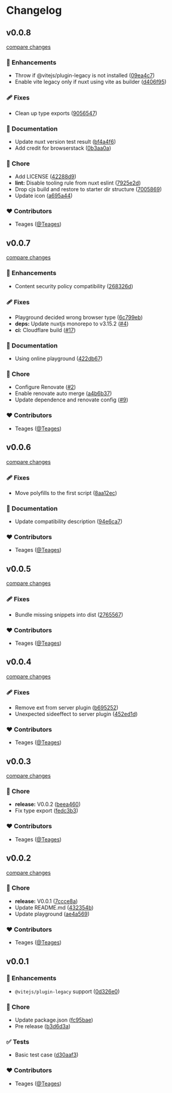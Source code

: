 # Changelog


## v0.0.8

[compare changes](https://github.com/teages/nuxt-legacy/compare/v0.0.7...v0.0.8)

### 🚀 Enhancements

- Throw if @vitejs/plugin-legacy is not installed ([09ea4c7](https://github.com/teages/nuxt-legacy/commit/09ea4c7))
- Enable vite legacy only if nuxt using vite as builder ([d406f95](https://github.com/teages/nuxt-legacy/commit/d406f95))

### 🩹 Fixes

- Clean up type exports ([9056547](https://github.com/teages/nuxt-legacy/commit/9056547))

### 📖 Documentation

- Update nuxt version test result ([bf4a4f6](https://github.com/teages/nuxt-legacy/commit/bf4a4f6))
- Add credit for browserstack ([0b3aa0a](https://github.com/teages/nuxt-legacy/commit/0b3aa0a))

### 🏡 Chore

- Add LICENSE ([42288d9](https://github.com/teages/nuxt-legacy/commit/42288d9))
- **lint:** Disable tooling rule from nuxt eslint ([7925e2d](https://github.com/teages/nuxt-legacy/commit/7925e2d))
- Drop cjs build and restore to starter dir structure ([7005869](https://github.com/teages/nuxt-legacy/commit/7005869))
- Update icon ([a695a44](https://github.com/teages/nuxt-legacy/commit/a695a44))

### ❤️ Contributors

- Teages ([@Teages](https://github.com/Teages))

## v0.0.7

[compare changes](https://github.com/teages/nuxt-legacy/compare/v0.0.6...v0.0.7)

### 🚀 Enhancements

- Content security policy compatibility ([268326d](https://github.com/teages/nuxt-legacy/commit/268326d))

### 🩹 Fixes

- Playground decided wrong browser type ([6c799eb](https://github.com/teages/nuxt-legacy/commit/6c799eb))
- **deps:** Update nuxtjs monorepo to v3.15.2 ([#4](https://github.com/teages/nuxt-legacy/pull/4))
- **ci:** Cloudflare build ([#17](https://github.com/teages/nuxt-legacy/pull/17))

### 📖 Documentation

- Using online playground ([422db67](https://github.com/teages/nuxt-legacy/commit/422db67))

### 🏡 Chore

- Configure Renovate ([#2](https://github.com/teages/nuxt-legacy/pull/2))
- Enable renovate auto merge ([a4b6b37](https://github.com/teages/nuxt-legacy/commit/a4b6b37))
- Update dependence and renovate config ([#9](https://github.com/teages/nuxt-legacy/pull/9))

### ❤️ Contributors

- Teages ([@Teages](http://github.com/Teages))

## v0.0.6

[compare changes](https://github.com/teages/nuxt-legacy/compare/v0.0.5...v0.0.6)

### 🩹 Fixes

- Move polyfills to the first script ([8aa12ec](https://github.com/teages/nuxt-legacy/commit/8aa12ec))

### 📖 Documentation

- Update compatibility description ([94e6ca7](https://github.com/teages/nuxt-legacy/commit/94e6ca7))

### ❤️ Contributors

- Teages ([@Teages](http://github.com/Teages))

## v0.0.5

[compare changes](https://github.com/teages/nuxt-legacy/compare/v0.0.4...v0.0.5)

### 🩹 Fixes

- Bundle missing snippets into dist ([2765567](https://github.com/teages/nuxt-legacy/commit/2765567))

### ❤️ Contributors

- Teages ([@Teages](http://github.com/Teages))

## v0.0.4

[compare changes](https://github.com/teages/nuxt-legacy/compare/v0.0.3...v0.0.4)

### 🩹 Fixes

- Remove ext from server plugin ([b695252](https://github.com/teages/nuxt-legacy/commit/b695252))
- Unexpected sideeffect to server plugin ([452ed1d](https://github.com/teages/nuxt-legacy/commit/452ed1d))

### ❤️ Contributors

- Teages ([@Teages](http://github.com/Teages))

## v0.0.3

[compare changes](https://github.com/teages/nuxt-legacy/compare/v0.0.2...v0.0.3)

### 🏡 Chore

- **release:** V0.0.2 ([beea460](https://github.com/teages/nuxt-legacy/commit/beea460))
- Fix type export ([fedc3b3](https://github.com/teages/nuxt-legacy/commit/fedc3b3))

### ❤️ Contributors

- Teages ([@Teages](http://github.com/Teages))

## v0.0.2

[compare changes](https://github.com/teages/nuxt-legacy/compare/v0.0.1...v0.0.2)

### 🏡 Chore

- **release:** V0.0.1 ([7ccce8a](https://github.com/teages/nuxt-legacy/commit/7ccce8a))
- Update README.md ([432354b](https://github.com/teages/nuxt-legacy/commit/432354b))
- Update playground ([ae4a569](https://github.com/teages/nuxt-legacy/commit/ae4a569))

### ❤️ Contributors

- Teages ([@Teages](http://github.com/Teages))

## v0.0.1


### 🚀 Enhancements

- `@vitejs/plugin-legacy` support ([0d326e0](https://github.com/teages/nuxt-legacy/commit/0d326e0))

### 🏡 Chore

- Update package.json ([fc95bae](https://github.com/teages/nuxt-legacy/commit/fc95bae))
- Pre release ([b3d6d3a](https://github.com/teages/nuxt-legacy/commit/b3d6d3a))

### ✅ Tests

- Basic test case ([d30aaf3](https://github.com/teages/nuxt-legacy/commit/d30aaf3))

### ❤️ Contributors

- Teages ([@Teages](http://github.com/Teages))

